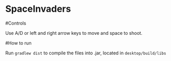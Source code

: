 # SpaceInvaders

#Controls

Use A/D or left and right arrow keys to move and space to shoot.

#How to run

Run `gradlew dist` to compile the files into .jar, located in `desktop/build/libs`

